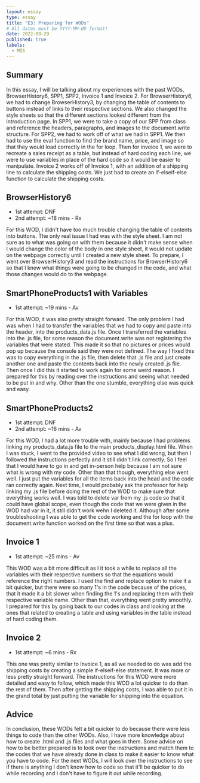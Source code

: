 ```yaml
---
layout: essay
type: essay
title: "E3: Preparing for WODs"
# All dates must be YYYY-MM-DD format!
date: 2022-09-29
published: true
labels:
  - MIS
---
```


<h2>Summary</h2>
<p>In this essay, I will be talking about my experiences with the past WODs, BrowserHistory6, SPP1, SPP2, Invoice 1 and Invoice 2. For BrowserHistory6, we had to change BrowserHistory3, by changing the table of contents to buttons instead of links to their respective sections. We also changed the style sheets so that the different sections looked different from the introduction page. In SPP1, we were to take a copy of our SPP from class and reference the headers, paragraphs, and images to the document.write structure. For SPP2, we had to work off of what we had in SPP1. We then had to use the eval function to find the brand name, price, and image so that they would load correctly in the for loop. Then for invoice 1, we were to recreate a sales receipt as a table, but instead of hard coding each line, we were to use variables in place of the hard code so it would be easier to manipulate. Invoice 2 works off of Invoice 1, with an addition of a shipping line to calculate the shipping costs. We just had to create an if-elseif-else function to calculate the shipping costs.</p>

<h2>BrowserHistory6</h2>
<ul>
  <li>1st attempt: DNF</li>
  <li>2nd attempt: ~18 mins - Rx</li>
</ul>
<p>For this WOD, I didn't have too much trouble changing the table of contents into buttons. The only real issue I had was with the style sheet. I am not sure as to what was going on with them because it didn't make sense when I would change the color of the body in one style sheet, it would not update on the webpage correctly until I created a new style sheet. To prepare, I went over BrowserHistory3 and read the instructions for BrowserHistory6 so that I knew what things were going to be changed in the code, and what those changes would do to the webpage.</p>

<h2>SmartPhoneProducts1 with Variables</h2>
<ul>
  <li>1st attempt: ~19 mins - Av</li>
</ul>
<p>For this WOD, it was also pretty straight forward. The only problem I had was when I had to transfer the variables that we had to copy and paste into the header, into the products_data.js file. Once I transferred the variables into the .js file, for some reason the document.write was not registering the variables that were stated. This made it so that no pictures or prices would pop up because the console said they were not defined. The way I fixed this was to copy everything in the .js file, then delete that .js file and just create another one and paste the contents back into the newly created .js file. Then once I did this it started to work again for some weird reason. I prepared for this by reading over the instructions and seeing what needed to be put in and why. Other than the one stumble, everything else was quick and easy.</p>

<h2>SmartPhoneProducts2</h2>
<ul>
  <li>1st attempt: DNF</li>
  <li>2nd attempt: ~16 mins - Av</li>
</ul>
<p>For this WOD, I had a lot more trouble with, mainly because I had problems linking my products_data.js file to the main products_display.html file. When I was stuck, I went to the provided video to see what I did wrong, but then I followed the instructions perfectly and it still didn't link correctly. So I feel that I would have to go in and get in-person help because I am not sure what is wrong with my code. Other than that though, everything else went well. I just put the variables for all the items back into the head and the code ran correctly again. Next time, I would probably ask the professor for help linking my .js file before doing the rest of the WOD to make sure that everything works well. I was told to delete var from my .js code so that it could have global scope, even though the code that we were given in the WOD had var in it, it still didn't work wehn I deleted it. Although after some troubleshooting I was able to get the code working and the for loop with the document.write function worked on the first time so that was a plus.</p>
	
<h2>Invoice 1</h2>
<ul>
  <li>1st attempt: ~25 mins - Av</li>
</ul>
<p>This WOD was a bit more difficult as I it took a while to replace all the variables with their respective numbers so that the equations would reference the right numbers. I used the find and replace option to make it a bit quicker, but there were so many 1's in the code because of the prices, that it made it a bit slower when finding the 1's and replacing them with their respective variable name. Other than that, everything went pretty smoothly. I prepared for this by going back to our codes in class and looking at the ones that related to creating a table and using variables in the table instead of hard coding them.</p>

<h2>Invoice 2</h2>
<ul>
  <li>1st attempt: ~6 mins - Rx</li>
</ul>
<p>This one was pretty similar to Invoice 1, as all we needed to do was add the shipping costs by creating a simple if-elseif-else statement. It was more or less pretty straight forward. The instructions for this WOD were more detailed and easy to follow, which made this WOD a lot quicker to do than the rest of them. Then after getting the shipping costs, I was able to put it in the grand total by just putting the variable for shipping into the equation. </p>

<h2>Advice</h2>
<p>In conclusion, these WODs felt a bit quicker to do because there were less things to code than the other WODs. Also, I have more knowledge about how to create .html and .js files and what goes in them. Some advice on how to be better prepared is to look over the instructions and match them to the codes that we have already done in class to make it easier to know what you have to code. For the next WODs, I will look over the instructions to see if there is anything I don't know how to code so that it'll be quicker to do while recording and I don't have to figure it out while recording.</p>
<br>
